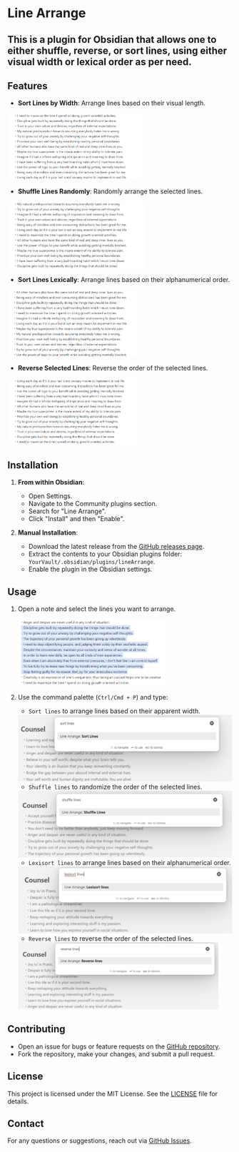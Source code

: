 # Line Arrange

## This is a plugin for Obsidian that allows one to either shuffle, reverse, or sort lines, using either visual width or lexical order as per need.

## Features

- **Sort Lines by Width**: Arrange lines based on their visual length.

<img src=".\assets\sorted.png" alt="Sorted Lines" width="auto" height="150px" />

- **Shuffle Lines Randomly**: Randomly arrange the selected lines.

<img src=".\assets\shuffled.png" alt="Sorted Lines" width="auto" height="150px" />

- **Sort Lines Lexically**: Arrange lines based on their alphanumerical order.

<img src=".\assets\lexisrted.png" alt="Lexisorted Lines" width="auto" height="150px" />

- **Reverse Selected Lines**: Reverse the order of the selected lines.

<img src=".\assets\reversed.png" alt="Reversed Lines" width="auto" height="150px" />

## Installation

1. **From within Obsidian**:
   - Open Settings.
   - Navigate to the Community plugins section.
   - Search for "Line Arrange".
   - Click "Install" and then "Enable".

2. **Manual Installation**:
   - Download the latest release from the [GitHub releases page](https://github.com/chitwan27/lineArrange/releases).
   - Extract the contents to your Obsidian plugins folder: `YourVault/.obsidian/plugins/lineArrange`.
   - Enable the plugin in the Obsidian settings.

## Usage

1. Open a note and select the lines you want to arrange.

   <img src=".\assets\select.png" alt="Select Lines Usage" width="auto" height="150px" />


2. Use the command palette (`Ctrl/Cmd + P`) and type:
   - `Sort lines` to arrange lines based on their apparent width.

   <img src=".\assets\sort.png" alt="Sort Lines Usage" width="auto" height="150px" />

   - `Shuffle lines` to randomize the order of the selected lines.

   <img src=".\assets\shuffle.png" alt="Shuffle Lines Usage" width="auto" height="150px" />

   - `Lexisort lines` to arrange lines based on their alphanumerical order.

   <img src=".\assets\lexisrt.png" alt="Lexisort Lines Usage" width="auto" height="150px" />

   - `Reverse lines` to reverse the order of the selected lines.

   <img src=".\assets\reverse.png" alt="Reverse Lines Usage" width="auto" height="150px" />

## Contributing

- Open an issue for bugs or feature requests on the [GitHub repository](https://github.com/chitwan27/lineArrange/issues).
- Fork the repository, make your changes, and submit a pull request.

## License

This project is licensed under the MIT License. See the [LICENSE](https://github.com/chitwan27/lineArrange/blob/master/LICENSE) file for details.

## Contact

For any questions or suggestions, reach out via [GitHub Issues](https://github.com/chitwan27/lineArrange/issues).
